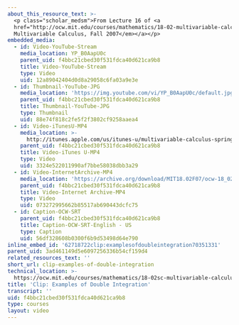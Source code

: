 ```yaml
---
about_this_resource_text: >-
  <p class="scholar_medsm">From Lecture 16 of <a
  href="http://ocw.mit.edu/courses/mathematics/18-02-multivariable-calculus-fall-2007/video-lectures/"><em>18.02
  Multivariable Calculus, Fall 2007</em></a></p>
embedded_media:
  - id: Video-YouTube-Stream
    media_location: YP_B0AapU0c
    parent_uid: f4bbc21cbed30f531fdca40d621ca9b8
    title: Video-YouTube-Stream
    type: Video
    uid: 12a89042404d0d8a29058c6fa03a9e3e
  - id: Thumbnail-YouTube-JPG
    media_location: 'https://img.youtube.com/vi/YP_B0AapU0c/default.jpg'
    parent_uid: f4bbc21cbed30f531fdca40d621ca9b8
    title: Thumbnail-YouTube-JPG
    type: Thumbnail
    uid: 88e74f818c2fe5f2f3802cf9258aaea4
  - id: Video-iTunesU-MP4
    media_location: >-
      http://itunes.apple.com/us/itunes-u/multivariable-calculus-spring/id354869122
    parent_uid: f4bbc21cbed30f531fdca40d621ca9b8
    title: Video-iTunes U-MP4
    type: Video
    uid: 3324e522011990af7bbe58038dbb3a29
  - id: Video-InternetArchive-MP4
    media_location: 'https://archive.org/download/MIT18.02F07/ocw-18_02-f07-lec16_300k.mp4'
    parent_uid: f4bbc21cbed30f531fdca40d621ca9b8
    title: Video-Internet Archive-MP4
    type: Video
    uid: 073272995662b85517ab690443dcfc75
  - id: Caption-OCW-SRT
    parent_uid: f4bbc21cbed30f531fdca40d621ca9b8
    title: Caption-OCW-SRT-English - US
    type: Caption
    uid: 56df328608b0300f6b9d53498d64e790
inline_embed_id: '62718722clip:examplesofdoubleintegration70351331'
parent_uid: 3ad461149d5e6097256336b54cf159d4
related_resources_text: ''
short_url: clip-examples-of-double-integration
technical_location: >-
  https://ocw.mit.edu/courses/mathematics/18-02sc-multivariable-calculus-fall-2010/3.-double-integrals-and-line-integrals-in-the-plane/part-a-double-integrals/session-48-examples-of-double-integration/clip-examples-of-double-integration
title: 'Clip: Examples of Double Integration'
transcript: ''
uid: f4bbc21cbed30f531fdca40d621ca9b8
type: courses
layout: video
---
```

